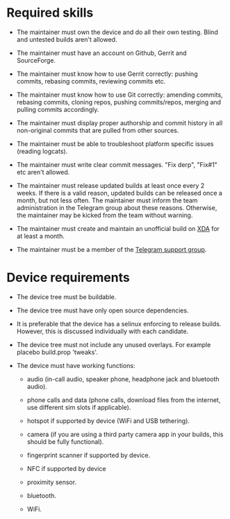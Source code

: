 ﻿**Required skills**
===================

  * The maintainer must own the device and do all their own testing. Blind and untested builds aren't allowed.

  * The maintainer must have an account on Github, Gerrit and SourceForge.

  * The maintainer must know how to use Gerrit correctly: pushing commits, rebasing commits, reviewing commits etc.

  * The maintainer must know how to use Git correctly: amending commits, rebasing commits, cloning repos, pushing commits/repos, merging and pulling commits accordingly.

  * The maintainer must display proper authorship and commit history in all non-original commits that are pulled from other sources.
	
  * The maintainer must be able to troubleshoot platform specific issues (reading logcats).

  * The maintainer must write clear commit messages. "Fix derp", "Fix#1" etc aren't allowed.

  * The maintainer must release updated builds at least once every 2 weeks. If there is a valid reason, updated builds can be released once a month, but not less often. The maintainer must inform the team administration in the Telegram group about these reasons. Otherwise, the maintainer may be kicked from the team without warning.

  * The maintainer must create and maintain an unofficial build on [XDA](https://forum.xda-developers.com/) for at least a month.
	
  * The maintainer must be a member of the [Telegram support group](https://t.me/SyberiaOSHelpdesk). 


**Device requirements**
=======================

  * The device tree must be buildable.
	
  * The device tree must have only open source dependencies.
	
  * It is preferable that the device has a selinux enforcing to release builds. However, this is discussed individually with each candidate.

  * The device tree must not include any unused overlays. For example placebo build.prop 'tweaks'.

  * The device must have working functions:

    - audio (in-call audio, speaker phone, headphone jack and bluetooth audio).

    - phone calls and data (phone calls, download files from the internet, use different sim slots if applicable).

    - hotspot if supported by device (WiFi and USB tethering).

    - camera (if you are using a third party camera app in your builds, this should be fully functional).

    - fingerprint scanner if supported by device.

    - NFC if supported by device

    - proximity sensor.

    - bluetooth.

    - WiFi.

